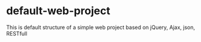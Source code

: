 default-web-project
===================

This is default structure of a simple web project based on jQuery, Ajax, json, RESTfull 
